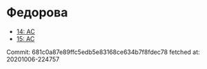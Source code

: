 # Федорова
- [14: AC](14.md)
- [15: AC](15.md)

Commit: 681c0a87e89ffc5edb5e83168ce634b7f8fdec78
 fetched at: 20201006-224757
